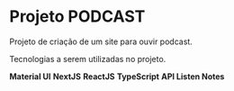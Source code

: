 # Projeto PODCAST
Projeto de criação de um site para ouvir podcast.

Tecnologias a serem utilizadas no projeto.

**Material UI**
**NextJS**
**ReactJS**
**TypeScript**
**API Listen Notes**
